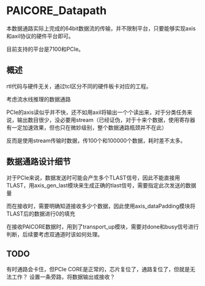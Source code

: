 # PAICORE_Datapath 

本数据通路实际上完成的64bit数据流的传输，并不限制平台，只要能够实现axis和axil协议的硬件平台即可。

目前支持的平台是7100和PCIe。


## 概述

rtl代码与硬件无关，通过tcl区分不同的硬件板卡对应的工程。

考虑流水线推理的数据通路

PCIe的axis读似乎并不快，还不如用axil将输出一个个读出来，对于分类任务来说，输出数目很少，没必要用stream（已经证伪，对于十来个数据，使用寄存器有一定加速效果，但也只在微妙级别，整个数据通路瓶颈并不在此）

反而是使用stream传输时数据，传100个和100000个数据，耗时差不太多。

## 数据通路设计细节

对于PCIe来说，数据发送时可能会产生多个TLAST信号，因此不能直接用TLAST，用axis_gen_last模块来生成正确的tlast信号，需要指定此次发送的数据量

而在接收时，需要明确知道接收多少个数据，因此使用axis_dataPadding模块将TLAST后的数据进行0的填充

在接收PAICORE数据时，用到了transport_up模块，需要对done和busy信号进行判断，后续要考虑双通道时该如何处理。

## TODO

有时通路会卡住，但PCIe CORE是正常的，芯片复位了，通路复位了，但就是无法工作？
设置一条旁路，将数据输出或接收？